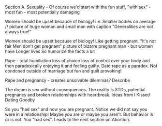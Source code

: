 Section A. Sexuality -  Of course we'd start with the fun stuff,  "with sex" - most fun - most potentially damaging

Women should be upset because of biology!  i.e. Smaller bodies on average  // picture of huge woman and small man with caption "Generalities are not always true!"

Women should be upset because of biology!  Like getting pregnant.  "It's not fair    Men don't get pregnant" picture of bizarre pregnant man -  but women have Longer lives So humorize the facts a bit

Rape - total humiliation loss of choice loss of control over your body and then paradoxically enjoying it and feeling guilty. Date rape as a paradox. Not condoned outside of marriage but fun and guilt provoking!

Rape and pregnancy - creates unsolvable dilemmas? Describe

The dream is sex without consequences.  The reality is STDs,  potential pregnancy and broken relationships with heartbreak. Ideas from I Kissed Dating Goodby

So you "had sex" and now you are pregnant. Notice we did not say you were in a relationship! Maybe you are or maybe you aren't. But behavior is or is not. You "had sex". Leads to the next section on Abortion.

